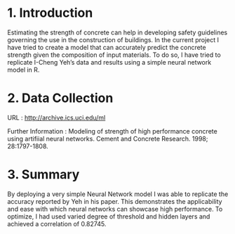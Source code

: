 # 1.	Introduction
Estimating the strength of concrete can help in developing safety guidelines governing the use in the construction of buildings. 
In the current project I have tried to create a model that can accurately predict the concrete strength given the composition of input materials. To do so, I have tried to replicate I-Cheng Yeh’s data and results using a simple neural network model in R.

# 2.	Data Collection

URL : http://archive.ics.uci.edu/ml

Further Information : Modeling of strength of high performance
concrete using artifiial neural networks. Cement and Concrete
Research. 1998; 28:1797-1808.


# 3.	Summary
By deploying a very simple Neural Network model I was able to replicate the accuracy reported by Yeh in his paper. This demonstrates the applicability and ease with which neural networks can showcase high performance. To optimize, I had used varied degree of threshold and hidden layers and achieved a correlation of 0.82745.
